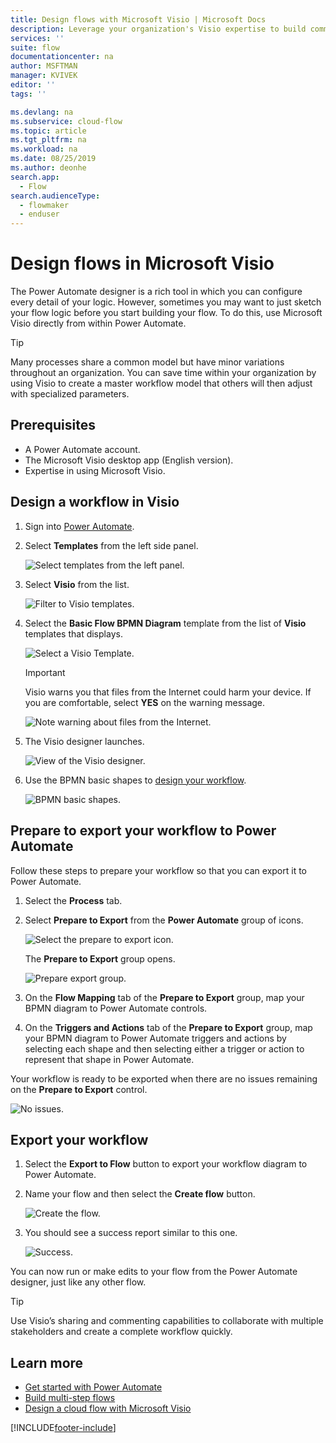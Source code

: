 ```yaml
---
title: Design flows with Microsoft Visio | Microsoft Docs
description: Leverage your organization's Visio expertise to build common models as a starting point to create flows.
services: ''
suite: flow
documentationcenter: na
author: MSFTMAN
manager: KVIVEK
editor: ''
tags: ''

ms.devlang: na
ms.subservice: cloud-flow
ms.topic: article
ms.tgt_pltfrm: na
ms.workload: na
ms.date: 08/25/2019
ms.author: deonhe
search.app: 
  - Flow
search.audienceType: 
  - flowmaker
  - enduser
---
```



# Design flows in Microsoft Visio


The Power Automate designer is a rich tool in which you can configure every detail of your logic. However, sometimes you may want to just sketch your flow logic before you start building your flow. To do this, use Microsoft Visio directly from within Power Automate.

>[!TIP]
> Many processes share a common model but have minor variations throughout an organization. You can save time within your organization by using Visio to create a master workflow model that others will then adjust with specialized parameters.

## Prerequisites

- A Power Automate account.
- The Microsoft Visio desktop app (English version).
- Expertise in using Microsoft Visio.

## Design a workflow in Visio

1. Sign into [Power Automate](https://flow.microsoft.com).
1. Select **Templates** from the left side panel.

     ![Select templates from the left panel.](./media/visio-flows/templates-from-left-panel.png)

1. Select **Visio** from the list.

     ![Filter to Visio templates.](./media/visio-flows/select-visio.png) 

1. Select the **Basic Flow BPMN Diagram** template from the list of **Visio** templates that displays.

     ![Select a Visio Template.](./media/visio-flows/visio-templates.png) 

     >[!IMPORTANT]
     >Visio warns you that files from the Internet could harm your device. If you are comfortable, select **YES** on the warning message.

     ![Note warning about files from the Internet.](./media/visio-flows/visio-warning.png)

1. The Visio designer launches.

     ![View of the Visio designer.](./media/visio-flows/visio-designer.png)


1. Use the BPMN basic shapes to [design your workflow](https://support.office.com/article/design-a-microsoft-flow-in-visio-35f0c9a9-912b-486d-88f7-4fc68013ad1a).

   ![BPMN basic shapes.](./media/visio-flows/bpmn-basic-shapes.png)

## Prepare to export your workflow to Power Automate

Follow these steps to prepare your workflow so that you can export it to Power Automate.

1. Select the **Process** tab.
1. Select **Prepare to Export** from the **Power Automate** group of icons.

   ![Select the prepare to export icon.](./media/visio-flows/prepare-export-icon.png)
   
   The **Prepare to Export** group opens.

   ![Prepare export group.](./media/visio-flows/prepare-export-group.png)

1. On the **Flow Mapping** tab of the **Prepare to Export** group, map your BPMN diagram to Power Automate controls. 

1. On the **Triggers and Actions** tab of the **Prepare to Export** group, map your BPMN diagram to Power Automate triggers and actions by selecting each shape and then selecting either a trigger or action to represent that shape in Power Automate.

Your workflow is ready to be exported when there are no issues remaining on the **Prepare to Export** control.

![No issues.](./media/visio-flows/prepare-export-no-issues.png) 

## Export your workflow
1. Select the **Export to Flow** button to export your workflow diagram to Power Automate.
1. Name your flow and then select the **Create flow** button.
   
   ![Create the flow.](./media/visio-flows/export-create-flow.png)

1. You should see a success report similar to this one.

    ![Success.](./media/visio-flows/export-create-flow-success.png)

You can now run or make edits to your flow from the Power Automate designer, just like any other flow.

>[!TIP]
> Use Visio’s sharing and commenting capabilities to collaborate with multiple stakeholders and create a complete workflow quickly.

## Learn more

- [Get started with Power Automate](getting-started.md) 
- [Build multi-step flows](multi-step-logic-flow.md)
- [Design a cloud flow with Microsoft Visio](https://support.office.com/article/design-a-microsoft-flow-in-visio-35f0c9a9-912b-486d-88f7-4fc68013ad1a)

     


[!INCLUDE[footer-include](includes/footer-banner.md)]